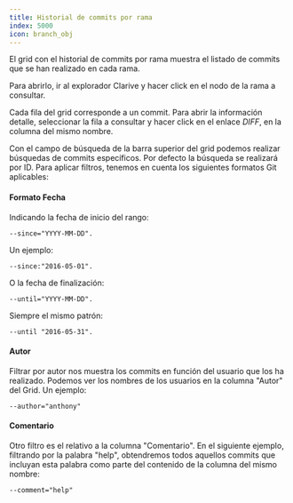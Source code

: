 ```yaml
---
title: Historial de commits por rama
index: 5000
icon: branch_obj
---
```


El grid con el historial de commits por rama muestra el listado de commits que se han realizado en cada rama.

Para abrirlo, ir al explorador Clarive y hacer click en el nodo de la rama a consultar.

Cada fila del grid corresponde a un commit. Para abrir la información detalle, seleccionar la fila a consultar y hacer click en el enlace *DIFF*, en la columna del mismo nombre.

Con el campo de búsqueda de la barra superior del grid podemos realizar búsquedas de commits específicos. Por defecto la búsqueda se realizará por ID. Para aplicar filtros, tenemos en cuenta los siguientes formatos Git aplicables:


#### Formato Fecha

Indicando la fecha de inicio del rango:

    --since="YYYY-MM-DD".

Un ejemplo:

    --since:"2016-05-01".

O la fecha de finalización:

    --until="YYYY-MM-DD".

Siempre el mismo patrón:

    --until "2016-05-31".

#### Autor

Filtrar por autor nos muestra los commits en función del usuario que los ha realizado. Podemos ver los nombres de los usuarios en la columna "Autor" del Grid. Un ejemplo:

    --author="anthony"

#### Comentario

Otro filtro es el relativo a la columna "Comentario". En el siguiente ejemplo, filtrando por la palabra "help", obtendremos todos aquellos commits que incluyan esta palabra como parte del contenido de la columna del mismo nombre:

    --comment="help"